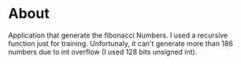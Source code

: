# About
Application that generate the fibonacci Numbers. I used a recursive function just for training. Unfortunaly, it can't generate more than 186 numbers due to int overflow (I used 128 bits unsigned int).
